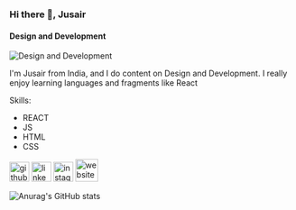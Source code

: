 ### Hi there 👋, Jusair
#### Design and Development
![Design and Development](https://github.com/JUSAIR-PUTHUSSERI/JUSAIR-PUTHUSSERI/blob/main/Screenshot%20(886).png)

 I'm Jusair from India, and I do content on Design and Development. I really enjoy learning languages and fragments like React

Skills: 
- REACT 
- JS 
- HTML 
- CSS



[<img src='https://cdn.jsdelivr.net/npm/simple-icons@3.0.1/icons/github.svg' alt='github' height='35'>](https://github.com/JUSAIR-PUTHUSSERI)  [<img src='https://cdn.jsdelivr.net/npm/simple-icons@3.0.1/icons/linkedin.svg' alt='linkedin' height='35'>](https://www.linkedin.com/in/jusairjsr/)  [<img src='https://cdn.jsdelivr.net/npm/simple-icons@3.0.1/icons/instagram.svg' alt='instagram' height='35'>](https://www.instagram.com/jusair_jsr/)  [<img src='https://cdn.jsdelivr.net/npm/simple-icons@3.0.1/icons/icloud.svg' alt='website' height='40'>](https://portfolio01-mu.vercel.app/)  


 ![Anurag's GitHub stats](https://github-readme-stats.vercel.app/api?username=JUSAIR-PUTHUSSERI&show_icons=true)
